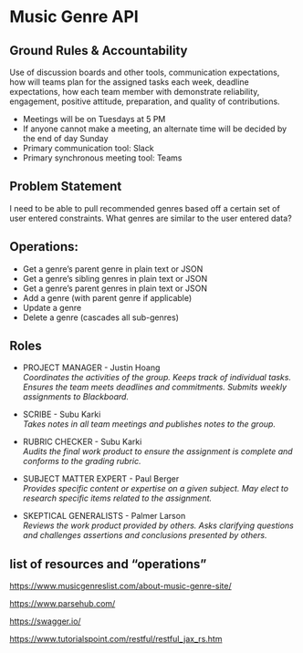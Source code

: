 # Music Genre API

## Ground Rules & Accountability
Use of discussion boards and other tools, communication expectations, how will teams plan for the assigned tasks each week, deadline expectations, how each team member with demonstrate reliability, engagement, positive attitude, preparation, and quality of contributions.

* Meetings will be on Tuesdays at 5 PM
* If anyone cannot make a meeting, an alternate time will be decided by the end of day Sunday
* Primary communication tool: Slack
* Primary synchronous meeting tool: Teams

## Problem Statement
I need to be able to pull recommended genres based off a certain set of user entered constraints. What genres are similar to the user entered data?

## Operations:
* Get a genre’s parent genre in plain text or JSON
* Get a genre’s sibling genres in plain text or JSON
* Get a genre’s parent genres in plain text or JSON
* Add a genre (with parent genre if applicable)
* Update a genre
* Delete a genre (cascades all sub-genres)

## Roles
* PROJECT MANAGER - Justin Hoang
<br />*Coordinates the activities of the group. Keeps track of individual tasks. Ensures the team meets deadlines and commitments. Submits weekly assignments to Blackboard.*

* SCRIBE - Subu Karki
<br />*Takes notes in all team meetings and publishes notes to the group.*

* RUBRIC CHECKER - Subu Karki
<br />*Audits the final work product to ensure the assignment is complete and conforms to the grading rubric.*

* SUBJECT MATTER EXPERT - Paul Berger
<br />*Provides specific content or expertise on a given subject. May elect to research specific items related to the assignment.*

* SKEPTICAL GENERALISTS - Palmer Larson
<br />*Reviews the work product provided by others. Asks clarifying questions and challenges assertions and conclusions presented by others.*


## list of resources and “operations”

https://www.musicgenreslist.com/about-music-genre-site/

https://www.parsehub.com/

https://swagger.io/

https://www.tutorialspoint.com/restful/restful_jax_rs.htm


